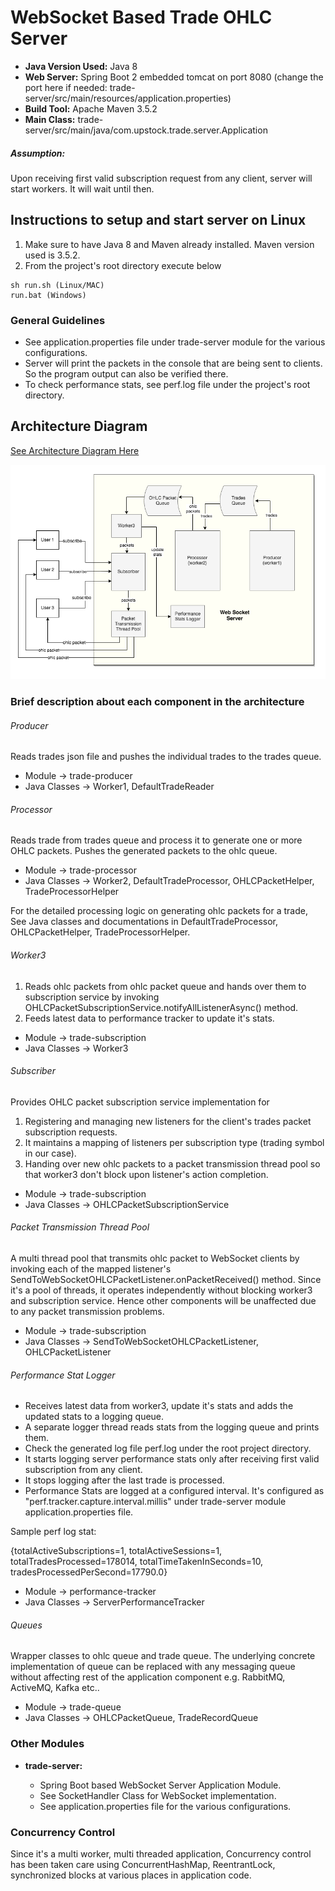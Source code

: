 # WebSocket Based Trade OHLC Server

* <B>Java Version Used:</B> Java 8
* <B>Web Server:</B> Spring Boot 2 embedded tomcat on port 8080 (change the port here if needed: trade-server/src/main/resources/application.properties)
* <B>Build Tool:</B> Apache Maven 3.5.2
* <B>Main Class:</B> trade-server/src/main/java/com.upstock.trade.server.Application

##### Assumption:
Upon receiving first valid subscription request from any client, server will start workers. It will wait until then.

## Instructions to setup and start server on Linux
1. Make sure to have Java 8 and Maven already installed. Maven version used is 3.5.2.
2. From the project's root directory execute below
```
sh run.sh (Linux/MAC) 
run.bat (Windows)
```

### General Guidelines

* See application.properties file under trade-server module for the various configurations.
* Server will print the packets in the console that are being sent to clients. So the program output can also be verified there.
* To check performance stats, see perf.log file under the project's root directory.

## Architecture Diagram

[See Architecture Diagram Here](https://viewer.diagrams.net/?highlight=0000ff&edit=_blank&layers=1&nav=1#R5Vxbd6M2EP41Pqd9SA5IgOFxk721J92mx%2BnJtm%2FEKDZdbLlCTuz99SuMBEjiZoOx4%2FU%2BLAzDAHP5ZkaXjODtYvOJ%2BKv5HzhA0QgYwWYE348AME3XYf8llG1KcVwrJcxIGHCmnDAJvyNONDh1HQYolhgpxhENVzJxipdLNKUSzScEv8pszziSn7ryZ0gjTKZ%2BpFMfw4DOU6prGzn9Mwpnc%2FFk0%2BBXFr5g5oR47gf4tUCCH0bwlmBM06PF5hZFifKEXtL7PlZczV6MoCVtc8On3308%2F%2FI4mfi%2FUUKX%2F8ZfXh6uuJQXP1rzD%2BYvS7dCAwSvlwFKhBgjePM6DymarPxpcvWV2ZzR5nQRsTOTHWYfmZw8h1F0iyNMdoLgx%2BRnMzp%2FJiIUbSo%2FxsxUxHwL4QWiZMtY%2BA1AvCh3K5cr%2BTW3ke16KW1esI8t%2FMrnfjHLROeqYwdce3toEjZrEgXMtfgpJnSOZ3jpRx9y6o2s65znDuMVV%2Bp%2FiNItjxN%2FTbGsf6Y%2Bsv2a3H%2FtAXH%2Bz%2B4cjm1BeL%2FhT0jPtsWze0RCphFEODH9iuTV603F4tInM0RrVOSWm5SgyKfhiyy%2FzD781nscsidnrmC5Y8kVAFRMHOM1mSJ%2BVzFAVEGWJQkyLUVQ%2BoGaoHeE%2BNsC2yphiNu%2FsHhO7n2pxNwXM2Ud7p7WuMQ%2FnYiZ6yYIX9jhLDnE82gqyOwxhSslzAwEvqHkQ8v5S5z%2Fzn9i6UFyWD8KZ0t2PGXelPjcTQILIcPfd%2FzCIgyCNDZQHH73n3byEsfkambC7ZuR%2Fb4OV3hy4DfnkFx04uqgrgShK%2BPacAFX7KFeLFjw83OM6EiFoT5Mr1n%2BnuApimMGzNx2T0TY7ZdXTL4hAn7tlgcU6H%2B2k39JfqAEf0OFK87ul9yBl7RAT3%2F9JAtLBLKKEIVsYQqfKGYL0zlWtrDPK1uYcqpoShRtc0LvWO94Vrkl98V6x1aw3j4O1qsvLJ5zXKx3NO%2BixE%2FK6IsAZbsJlKGkclGZnS9A6%2BZiAB2sp6gan81Lwmfn%2FPC5rFoaHp%2Fb4myL2ht4RwFk6Mmm02rmtoAMTVf2gZbFd18x6GoG%2F%2FPzHRNl3O%2BqXD0Q%2F1ojxqk6Bet%2FV8lh4FN%2FQjHZjS68qWCEttKdmCXBaJQEo3usWPTeVCz2HmK2o4SY7R4WYjZQYBYogo4cYpZe9F5SWVIBsFw6q0oMz5T0f%2FZ1iYj8gsEeuMF%2BFjTUgu%2FkaGieplPchPRr4TjtE4HNT%2FM%2BMTmRxhO%2FFk%2BKt%2FXQX7aoe6B1FFA2gSdj6aGgDKwGQUcGZVMft47XT%2FGUhE96PLM4orJfNANte9COEsS%2FYeXWbOeuRQzY%2FY6C2mk41Q7xmY4ywNwNt4VkKEu9EgOJA%2BC6PiL4d5w0m4apmXyvrrIHwHWUcChpBZ0SuFWHb%2FqDW70T5LrScfjEuoIluWlYXbnnk5oOy0yNU2TtM1OaAGq0JSDqVClMzTwWdK49x8h%2F1rCJSG%2Fzfq5EVDE7WkhEthzu%2FaShcZnQ4%2BcgoPcWHFfhueGqJUruU%2BGq%2BIKCrtKJWmPFB6dOh7oCMznwmgfB7pCoa7dEXbMCdfN4NOHYOiQG951DglAeGrW4f1YOpUKjE789Nmr5QSd2YNtKQBRmwIYc3RB1%2FHlGVfegGrSWaR1V4z5qmb0jyJRTp%2BWB%2BogwzU78tl0fEsp8157s0HKrI6i36NDT8KD%2BDw4JgDyRZHedmf8XVn4O6P%2FAk6fEm%2FwZePv5v8pvw3qH9rw69iM5tD7oUQ%2F3F9hjgPr1bKzFMJRaQywQ7tpliGQ7QFrXZ5nEFK7xQPxlvAjjOMRLfQ7jYU6QHzC2e4wjzR3e7vIKMFbqQTERV%2BhnvJJ%2BRrRB%2Ffcz%2BoKXzBrqetNEL5IhnP%2FXWFy4ineJ5B1jMK3VJr8opDwiJtCYYG7%2FCSIv%2BaIa9u6pdPmJjPxUuYpVBwXZpEu8RIr9Oak9NJT5lux92Sp7ox8PEQVI7iGW5iGls1zqDHJ%2FLqIPu94j8ozJwl8yvTBTUj%2FJeMYdns0Sk15MtFpAHZbTR3VLo%2FVoGxsMTbtvbFR3yEbIa1sInqYRUgJd2zPUsLxrX37LGWK5q17ZlexWWK8CnybIoSf%2B1jse4hR0Lni%2FQ0V7UlhbqyycBt3qQ7ErcKjqEDonAbO8Q3WcsQxOhtWATh13ZbWErN6nl9QxEWApItqvDDWvDbl%2FzfrNgeamoF6NZJufLiLsnaawN9xucT5A36fPHz7ulsp3nE86q%2BJQbeWy7dWF4tAtKw5BtaW6FYcnnfI%2FbJhcHiU0GuC3R6SFVtvisGKLS%2Bvo62RTS18Sdllo1zjTDgxX2UPUcRhs6Nl1qJfEE7GY4pKaZRUPs864oVnOBjP6Dx59Cd25Ls9ti2y9l4bq4lkI3Wv7sOJQdQAIlUHLnvZxanNwsH5OvYH%2FSI0w0KK%2BegnVm4Ruqx4OEuj2upaq29IbDsFqdpr%2FeZeUPf8jOfDDDw%3D%3D)

![Alt text](Architecture_Diagram.png?raw=true)

### Brief description about each component in the architecture

###### Producer
Reads trades json file and pushes the individual trades to the trades queue.
* Module -> trade-producer
* Java Classes -> Worker1, DefaultTradeReader

###### Processor
Reads trade from trades queue and process it to generate one or more OHLC packets. Pushes the generated packets to the ohlc queue.
* Module -> trade-processor
* Java Classes -> Worker2, DefaultTradeProcessor, OHLCPacketHelper, TradeProcessorHelper

For the detailed processing logic on generating ohlc packets for a trade, See Java classes and documentations in DefaultTradeProcessor, OHLCPacketHelper, TradeProcessorHelper.

###### Worker3
1. Reads ohlc packets from ohlc packet queue and hands over them to subscription service by invoking OHLCPacketSubscriptionService.notifyAllListenerAsync() method.
2. Feeds latest data to performance tracker to update it's stats.
* Module -> trade-subscription
* Java Classes -> Worker3

###### Subscriber
Provides OHLC packet subscription service implementation for
 1. Registering and managing new listeners for the client's trades packet subscription requests.
 2. It maintains a mapping of listeners per subscription type (trading symbol in our case).
 3. Handing over new ohlc packets to a packet transmission thread pool so that worker3 don't block upon listener's action completion.
 
 * Module -> trade-subscription
 * Java Classes -> OHLCPacketSubscriptionService

###### Packet Transmission Thread Pool
A multi thread pool that transmits ohlc packet to WebSocket clients by invoking each of the mapped listener's SendToWebSocketOHLCPacketListener.onPacketReceived() method.
Since it's a pool of threads, it operates independently without blocking worker3 and subscription service.
Hence other components will be unaffected due to any packet transmission problems.

 * Module -> trade-subscription
 * Java Classes -> SendToWebSocketOHLCPacketListener, OHLCPacketListener

###### Performance Stat Logger
* Receives latest data from worker3, update it's stats and adds the updated stats to a logging queue.
* A separate logger thread reads stats from the logging queue and prints them.
* Check the generated log file perf.log under the root project directory.
* It starts logging server performance stats only after receiving first valid subscription from any client.
* It stops logging after the last trade is processed.
* Performance Stats are logged at a configured interval. It's configured as "perf.tracker.capture.interval.millis" under trade-server module application.properties file.

Sample perf log stat:

{totalActiveSubscriptions=1, totalActiveSessions=1, totalTradesProcessed=178014, totalTimeTakenInSeconds=10, tradesProcessedPerSecond=17790.0}

* Module -> performance-tracker
* Java Classes -> ServerPerformanceTracker

###### Queues
Wrapper classes to ohlc queue and trade queue. The underlying concrete implementation of queue can be replaced with any messaging queue without affecting rest of the application component e.g. RabbitMQ, ActiveMQ, Kafka etc..
* Module -> trade-queue
* Java Classes -> OHLCPacketQueue, TradeRecordQueue

### Other Modules
* <B>trade-server:</B> 
   
   * Spring Boot based WebSocket Server Application Module.
   * See SocketHandler Class for WebSocket implementation.
   * See application.properties file for the various configurations.
   
### Concurrency Control
Since it's a multi worker, multi threaded application, Concurrency control has been taken care using ConcurrentHashMap, ReentrantLock, synchronized blocks at various places in application code.
